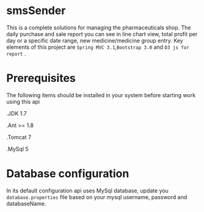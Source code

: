 # smsSender
This is a complete solutions for managing the pharmaceuticals shop. The daily purchase and sale report you can see in line chart view, total profit per day or a specific date range, new medicine/medicine group entry.
Key elements of this project are `Spring MVC 3.1`,`Bootstrap 3.0` and `D3 js for report` .

# Prerequisites
The following items should be installed in your system before starting work using this api

 .JDK 1.7

 .Ant >= 1.8

 .Tomcat 7

 .MySql 5

# Database configuration
In its default configuration api uses MySql database, update you  `database.properties` file based on your mysql username, password and databaseName. 
